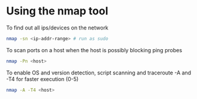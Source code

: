 # Using the nmap tool

To find out all ips/devices on the network

```sh
nmap -sn <ip-addr-range> # run as sudo
```

To scan ports on a host when the host is possibly blocking ping probes

```sh
nmap -Pn <host>
```

To enable OS and version detection, script scanning and traceroute -A and -T4 for faster execution (0-5)

```sh
nmap -A -T4 <host>
```